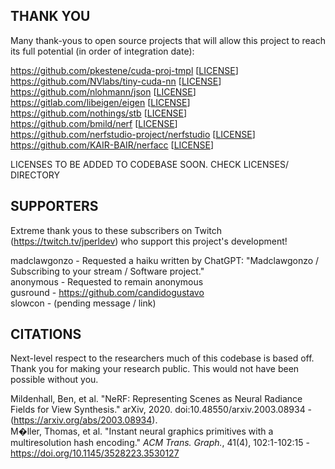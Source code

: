## THANK YOU

Many thank-yous to open source projects that will allow this project to reach its full potential (in order of integration date):

https://github.com/pkestene/cuda-proj-tmpl [[LICENSE](https://github.com/pkestene/cuda-proj-tmpl/blob/master/LICENSE)]  
https://github.com/NVlabs/tiny-cuda-nn [[LICENSE](https://github.com/NVlabs/tiny-cuda-nn/blob/master/LICENSE.txt)]  
https://github.com/nlohmann/json [[LICENSE](https://github.com/nlohmann/json/blob/develop/LICENSE.MIT)]  
https://gitlab.com/libeigen/eigen [[LICENSE](https://gitlab.com/libeigen/eigen/-/blob/master/COPYING.APACHE)]  
https://github.com/nothings/stb [[LICENSE](https://github.com/nothings/stb/blob/master/LICENSE)]  
https://github.com/bmild/nerf [[LICENSE](https://github.com/bmild/nerf/blob/master/LICENSE)]  
https://github.com/nerfstudio-project/nerfstudio [[LICENSE](https://github.com/nerfstudio-project/nerfstudio/blob/main/LICENSE)]  
https://github.com/KAIR-BAIR/nerfacc [[LICENSE](https://github.com/KAIR-BAIR/nerfacc/blob/master/LICENSE)]  

LICENSES TO BE ADDED TO CODEBASE SOON.  CHECK LICENSES/ DIRECTORY


## SUPPORTERS

Extreme thank yous to these subscribers on Twitch (https://twitch.tv/jperldev) who support this project's development!

madclawgonzo - Requested a haiku written by ChatGPT: "Madclawgonzo / Subscribing to your stream / Software project."  
anonymous  - Requested to remain anonymous  
gusround - https://github.com/candidogustavo  
slowcon - (pending message / link)

## CITATIONS

Next-level respect to the researchers much of this codebase is based off.  Thank you for making your research public.  This would not have been possible without you.  

Mildenhall, Ben, et al. "NeRF: Representing Scenes as Neural Radiance Fields for View Synthesis." arXiv, 2020.  doi:10.48550/arxiv.2003.08934 - (https://arxiv.org/abs/2003.08934).    
M�ller, Thomas, et al. "Instant neural graphics primitives with a multiresolution hash encoding." *ACM Trans. Graph.*, 41(4), 102:1-102:15 - https://doi.org/10.1145/3528223.3530127  
